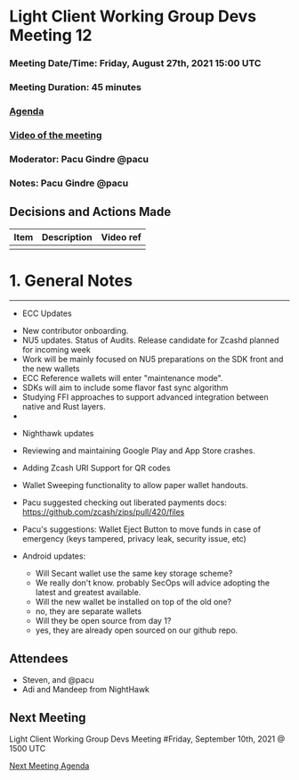 # Light Client Working Group Devs Meeting 12
### Meeting Date/Time: Friday, August 27th, 2021 15:00 UTC
### Meeting Duration: 45 minutes
### [Agenda](https://github.com/zcash/lcwg/issues/21)
### [Video of the meeting](not-recorded)
### Moderator: Pacu Gindre @pacu
### Notes: Pacu Gindre @pacu

## Decisions and Actions Made
| Item | Description | Video ref |
| ------------- | ----------- | --------- |
| | ||

# 1. General Notes
-------------------------------------------
* ECC Updates
 - New contributor onboarding.
 - NU5 updates. Status of Audits. Release candidate for Zcashd planned for incoming week
 - Work will be mainly focused on NU5 preparations on the SDK front and the new wallets
 - ECC Reference wallets will enter "maintenance mode".
 - SDKs will aim to include some flavor fast sync algorithm
 - Studying FFI approaches to support advanced integration between native and Rust layers.
 - 
* Nighthawk updates
 - Reviewing and maintaining Google Play and App Store crashes. 
 - Adding Zcash URI Support for QR codes
 - Wallet Sweeping functionality to allow paper wallet handouts. 
  - Pacu suggested checking out liberated payments docs: https://github.com/zcash/zips/pull/420/files
  - Pacu's suggestions: Wallet Eject Button to move funds in case of emergency (keys tampered, privacy leak, security issue, etc)



- Android updates:
  - Will Secant wallet use the same key storage scheme? 
   - We really don't know. probably SecOps will advice adopting the latest and greatest available.
  - Will the new wallet be installed on top of the old one? 
   - no, they are separate wallets
  - Will they be open source from day 1?
   - yes, they are already open sourced on our github repo.

## Attendees
* Steven, and @pacu
* Adi and Mandeep from NightHawk

## Next Meeting
Light Client Working Group Devs Meeting #Friday, September 10th, 2021 @ 1500 UTC

[Next Meeting Agenda](https://github.com/zcash/lcwg/issues/23)

